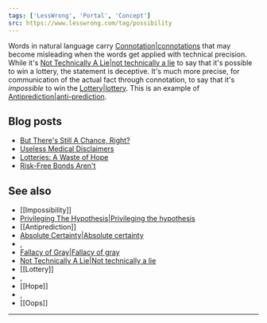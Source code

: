 ```yaml
---
tags: ['LessWrong', 'Portal', 'Concept']
src: https://www.lesswrong.com/tag/possibility
---
```


Words in natural language carry [Connotation|connotations](https://www.lesswrong.com/tag/connotation) that may become misleading when the words get applied with technical precision. While it's [Not Technically A Lie|not technically a lie](https://www.lesswrong.com/tag/not-technically-a-lie) to say that it's possible to win a lottery, the statement is deceptive. It's much more precise, for communication of the actual fact through connotation, to say that it's *impossible* to win the [Lottery|lottery](https://www.lesswrong.com/tag/lottery). This is an example of [Antiprediction|anti-prediction](https://www.lesswrong.com/tag/antiprediction).

## Blog posts
- [But There's Still A Chance, Right?](http://lesswrong.com/lw/ml/but_theres_still_a_chance_right/)
- [Useless Medical Disclaimers](http://lesswrong.com/lw/h4/useless_medical_disclaimers/)
- [Lotteries: A Waste of Hope](http://lesswrong.com/lw/hl/lotteries_a_waste_of_hope/)
- [Risk-Free Bonds Aren't](http://lesswrong.com/lw/hy/riskfree_bonds_arent/)

## See also
- [[Impossibility]]
- [Privileging The Hypothesis|Privileging the hypothesis](https://www.lesswrong.com/tag/privileging-the-hypothesis)
- [[Antiprediction]]
- [Absolute Certainty|Absolute certainty](https://www.lesswrong.com/tag/absolute-certainty)
- , 
- [Fallacy of Gray|Fallacy of gray](https://www.lesswrong.com/tag/fallacy-of-gray)
- [Not Technically A Lie|Not technically a lie](https://www.lesswrong.com/tag/not-technically-a-lie)
- [[Lottery]]
- , 
- [[Hope]]
- , 
- [[Oops]]



---

